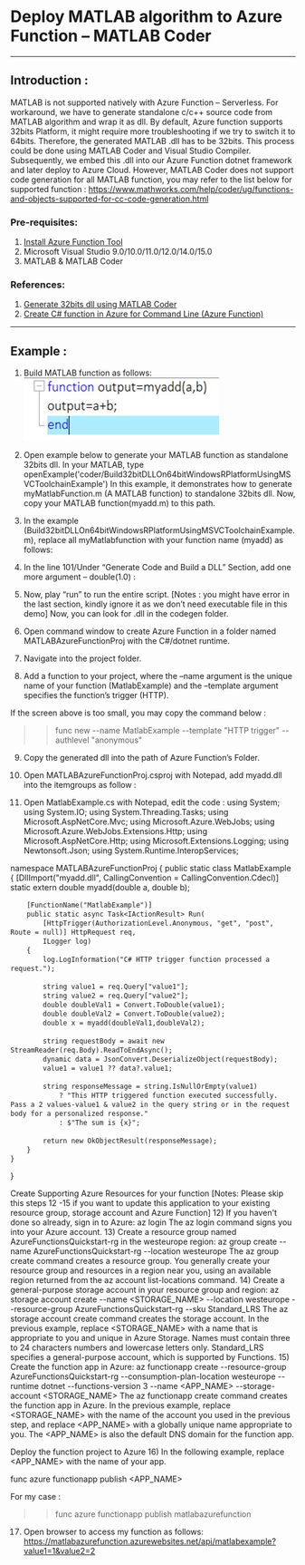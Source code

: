 # Deploy MATLAB algorithm to Azure Function – MATLAB Coder

---

## Introduction :

MATLAB is not supported natively with Azure Function – Serverless. For workaround, we have to generate standalone c/c++ source code from MATLAB algorithm and wrap it as dll. 
By default, Azure function supports 32bits Platform, it might require more troubleshooting if we try to switch it to 64bits. Therefore, the generated MATLAB .dll has to be 32bits. This process could be done using MATLAB Coder and Visual Studio Compiler. Subsequently, we embed this .dll into our Azure Function dotnet framework and later deploy to Azure Cloud. However, MATLAB Coder does not support code generation for all MATLAB function, you may refer to the list below for supported function :
https://www.mathworks.com/help/coder/ug/functions-and-objects-supported-for-cc-code-generation.html

### Pre-requisites:
1) [Install Azure Function Tool](https://docs.microsoft.com/en-us/azure/azure-functions/functions-run-local?tabs=windows%2Ccsharp%2Cbash#v2)
2)	Microsoft Visual Studio 9.0/10.0/11.0/12.0/14.0/15.0
3)	MATLAB & MATLAB Coder

### References:
1)	[Generate 32bits dll using MATLAB Coder](https://www.mathworks.com/help/coder/ug/build-32-bit-dll-on-64-bit-windows-platform-using-msvc-toolchain.html)
2)	[Create C# function in Azure for Command Line (Azure Function)](https://docs.microsoft.com/en-us/azure/azure-functions/create-first-function-cli-csharp?tabs=azure-cli%2Cbrowser)

---

## Example :
1)	Build MATLAB function as follows:
![Searcher 1](img/s1_01.jpg)
 

2)	Open example below to generate your MATLAB function as standalone 32bits dll.
In your MATLAB, type 
openExample('coder/Build32bitDLLOn64bitWindowsRPlatformUsingMSVCToolchainExample')
In this example, it demonstrates how to generate myMatlabFunction.m (A MATLAB function) to standalone 32bits dll. Now, copy your MATLAB function(myadd.m) to this path.


 
3)	In the example (Build32bitDLLOn64bitWindowsRPlatformUsingMSVCToolchainExample.m), replace all myMatlabfunction with your function name (myadd) as follows:

 

4)	In the line 101/Under “Generate Code and Build a DLL” Section, add one more argument – double(1.0) :
 
5)	Now, play “run” to run the entire script.
[Notes : you might have error in the last section, kindly ignore it as we don’t need executable file in this demo]
Now, you can look for .dll in the codegen folder.
 
6)	Open command window to create Azure Function in a folder named MATLABAzureFunctionProj with the C#/dotnet runtime.
 
7)	Navigate into the project folder.
 

8)	Add a function to your project, where the –name argument is the unique name of your function (MatlabExample) and the –template argument specifies the function’s trigger (HTTP).

 

If the screen above is too small, you may copy the command below :
>> func new --name MatlabExample --template "HTTP trigger" --authlevel "anonymous"


9)	Copy the generated dll into the path of Azure Function’s Folder.
 
10)	Open MATLABAzureFunctionProj.csproj with Notepad, add myadd.dll into the itemgroups as follow :
 


11)	Open MatlabExample.cs with Notepad, edit the code :
using System;
using System.IO;
using System.Threading.Tasks;
using Microsoft.AspNetCore.Mvc;
using Microsoft.Azure.WebJobs;
using Microsoft.Azure.WebJobs.Extensions.Http;
using Microsoft.AspNetCore.Http;
using Microsoft.Extensions.Logging;
using Newtonsoft.Json;
using System.Runtime.InteropServices;

namespace MATLABAzureFunctionProj
{
    public static class MatlabExample
    {
		[DllImport("myadd.dll", CallingConvention = CallingConvention.Cdecl)]
        static extern double myadd(double a, double b);
		
        [FunctionName("MatlabExample")]
        public static async Task<IActionResult> Run(
            [HttpTrigger(AuthorizationLevel.Anonymous, "get", "post", Route = null)] HttpRequest req,
            ILogger log)
        {
            log.LogInformation("C# HTTP trigger function processed a request.");

            string value1 = req.Query["value1"];
			string value2 = req.Query["value2"];
			double doubleVal1 = Convert.ToDouble(value1);
			double doubleVal2 = Convert.ToDouble(value2);
			double x = myadd(doubleVal1,doubleVal2);

            string requestBody = await new StreamReader(req.Body).ReadToEndAsync();
            dynamic data = JsonConvert.DeserializeObject(requestBody);
            value1 = value1 ?? data?.value1;

            string responseMessage = string.IsNullOrEmpty(value1)
                ? "This HTTP triggered function executed successfully. Pass a 2 values-value1 & value2 in the query string or in the request body for a personalized response."
                : $"The sum is {x}";

            return new OkObjectResult(responseMessage);
        }
    }
}


Create Supporting Azure Resources for your function
[Notes: Please skip this steps 12 -15 if you want to update this application to your existing resource group, storage account and Azure Function]
12)	If you haven't done so already, sign in to Azure:
	az login
The az login command signs you into your Azure account.
13)	Create a resource group named AzureFunctionsQuickstart-rg in the westeurope region:
	az group create --name AzureFunctionsQuickstart-rg --location westeurope
The az group create command creates a resource group. You generally create your resource group and resources in a region near you, using an available region returned from the az account list-locations command.
14)	Create a general-purpose storage account in your resource group and region:
az storage account create --name <STORAGE_NAME> --location westeurope --resource-group AzureFunctionsQuickstart-rg --sku Standard_LRS
The az storage account create command creates the storage account.
In the previous example, replace <STORAGE_NAME> with a name that is appropriate to you and unique in Azure Storage. Names must contain three to 24 characters numbers and lowercase letters only. Standard_LRS specifies a general-purpose account, which is supported by Functions.
15)	Create the function app in Azure:
az functionapp create --resource-group AzureFunctionsQuickstart-rg --consumption-plan-location westeurope --runtime dotnet --functions-version 3 --name <APP_NAME> --storage-account <STORAGE_NAME>
The az functionapp create command creates the function app in Azure.
In the previous example, replace <STORAGE_NAME> with the name of the account you used in the previous step, and replace <APP_NAME> with a globally unique name appropriate to you. The <APP_NAME> is also the default DNS domain for the function app.

Deploy the function project to Azure
16)	 In the following example, replace <APP_NAME> with the name of your app.

func azure functionapp publish <APP_NAME>

For my case :

 
>> func azure functionapp publish matlabazurefunction
17)	Open browser to access my function as follows:
https://matlabazurefunction.azurewebsites.net/api/matlabexample?value1=1&value2=2



